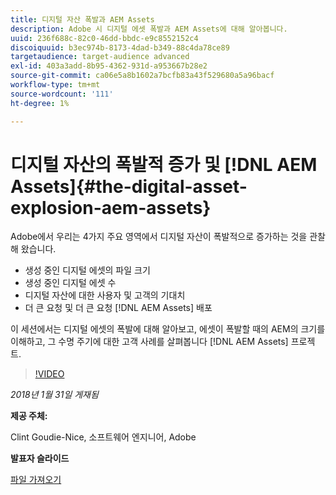 ```yaml
---
title: 디지털 자산 폭발과 AEM Assets
description: Adobe 시 디지털 에셋 폭발과 AEM Assets에 대해 알아봅니다.
uuid: 236f688c-82c0-46dd-bbdc-e9c8552152c4
discoiquuid: b3ec974b-8173-4dad-b349-88c4da78ce89
targetaudience: target-audience advanced
exl-id: 403a3add-8b95-4362-931d-a953667b28e2
source-git-commit: ca06e5a8b1602a7bcfb83a43f529680a5a96bacf
workflow-type: tm+mt
source-wordcount: '111'
ht-degree: 1%

---
```


# 디지털 자산의 폭발적 증가 및 [!DNL AEM Assets]{#the-digital-asset-explosion-aem-assets}

Adobe에서 우리는 4가지 주요 영역에서 디지털 자산이 폭발적으로 증가하는 것을 관찰해 왔습니다.

* 생성 중인 디지털 에셋의 파일 크기
* 생성 중인 디지털 에셋 수
* 디지털 자산에 대한 사용자 및 고객의 기대치
* 더 큰 요청 및 더 큰 요청 [!DNL AEM Assets] 배포

이 세션에서는 디지털 에셋의 폭발에 대해 알아보고, 에셋이 폭발할 때의 AEM의 크기를 이해하고, 그 수명 주기에 대한 고객 사례를 살펴봅니다 [!DNL AEM Assets] 프로젝트.

>[!VIDEO](https://video.tv.adobe.com/v/21474/?quality=9)

*2018년 1월 31일 게재됨*

**제공 주체:**

Clint Goudie-Nice, 소프트웨어 엔지니어, Adobe

**발표자 슬라이드**

[파일 가져오기](assets/1+30+18+the+digital+asset+explosion+gems.pdf)
<!--
[Get back to the Overview](https://helpx.adobe.com/experience-manager/kt/eseminars/gems/aem-index.html)
-->
